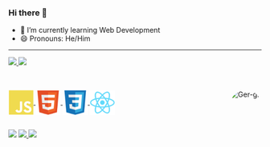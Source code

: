 ### Hi there 👋

- 🌱 I’m currently learning Web Development
- 😄 Pronouns: He/Him

---
<!--============================== STATISTICS ==============================-->

<div> <!--<div align="center">-->
  <a href="https://github.com/GermanoTischler">
  <img height="180em" src="https://github-readme-stats.vercel.app/api?username=GermanoTischler&show_icons=true&theme=midnight-purple&include_all_commits=true&count_private=true"/>
  <img height="180em" src="https://github-readme-stats.vercel.app/api/top-langs/?username=GermanoTischler&layout=compact&langs_count-16&theme=midnight-purple"/>
</div>
  
##
<!--============================== LANGUAGES ==============================-->
  
<div style="display: inline_block"><br>
  <img align="center" alt="Ger-Js" height="50" width="50" src="https://raw.githubusercontent.com/devicons/devicon/master/icons/javascript/javascript-plain.svg">
  <img align="center" alt="Ger-HTML" height="50" width="50" src="https://raw.githubusercontent.com/devicons/devicon/master/icons/html5/html5-original.svg">
  <img align="center" alt="Ger-CSS" height="50" width="50" src="https://raw.githubusercontent.com/devicons/devicon/master/icons/css3/css3-original.svg">
  <img align="center" alt="Ger-React" height="50" width="50" src="https://raw.githubusercontent.com/devicons/devicon/master/icons/react/react-original.svg">
  <img align="right" alt="Ger-gif" height="160" style="border-radius:50px;" src="https://camo.githubusercontent.com/95baa45858b05db0a876a21c6785ab1967dac2b62c1f5d4b5367937073d251fa/68747470733a2f2f692e696d6775722e636f6d2f3531636354536f2e676966">
</div>
  
  ##
<!--============================== SOCIAL MEDIA ==============================-->
  
<div>
  <a href="https://www.instagram.com/g.tischlxr" target="_blank"><img src="https://img.shields.io/badge/Instagram-E4405F?style=for-the-badge&logo=instagram&logoColor=white" target="_blank"></a>
  <a href = "mailto:germanotischler@gmail.com"><img src="https://img.shields.io/badge/Gmail-D14836?style=for-the-badge&logo=gmail&logoColor=white" target="_blank"> </a>
  <a href="https://www.linkedin.com/in/germano-tischler-25812b248" target="_blank"><img src="https://img.shields.io/badge/-LinkedIn-%230077B5?style=for-the-badge&logo=linkedin&logoColor=white" target="_blank"></a>
</div>
  
